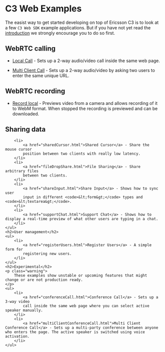 # C3 Web Examples

The easist way to get started developing on top of Ericsson C3 is to look
at a few <code>C3 Web SDK</code> example applications. But if you have not yet
read the <a href="https://ericsson.github.io/c3-web-guide/">introduction</a> we strongly
encourage you to do so first.

## WebRTC calling
* <a href="localCall.html">Local Call</a> - Sets up a 2-way audio/video call inside the same web page.
  
* <a href="multiClientCall.html">Multi Client Call</a> - Sets up a 2-way audio/video by asking two users to enter the same unique URL.

## WebRTC recording

* <a href="recordLocal.html">Record local</a> - Previews video from a camera and allows recording of it to WebM format. When stopped the recording is previewed and can be downloaded.

## Sharing data

        <li>
            <a href="sharedCursor.html">Shared Cursor</a> - Share the mouse cursor
            position between two clients with really low latency.
        </li>
        <li>
            <a href="fileDropShare.html">File Sharing</a> - Share arbitrary files
            between two clients.
        </li>
        <li>
            <a href="shareInput.html">Share Input</a> - Shows how to sync user
            input in different <code>&lt;form&gt;</code> types and <code>&lt;textarea&gt;</code>.
        </li>
        <li>
            <a href="supportChat.html">Support Chat</a> - Shows how to display a real-time preview of what other users are typing in a chat.
        </li>
    </ul>
    <h2>User management</h2>
    <ul>
        <li>
            <a href="registerUsers.html">Register Users</a> - A simple form for
            registering new users.
        </li>
    </ul>
    <h2>Experimental</h2>
    <p class="warning">
        These examples show unstable or upcoming features that might change or are not production ready.
    </p>
    <ul>
        <li>
            <a href="conferenceCall.html">Conference Call</a> - Sets up a 3-way video
            call inside the same web page where you can select active speaker manually.
        </li>
        <li>
            <a href="multiClientConferenceCall.html">Multi Client Conference Call</a> - Sets up a multi-party conference between anyone who enters the page. The active speaker is switched using voice activation.
        </li>
    </ul>
